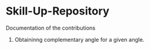 # Skill-Up-Repository
Documentation of the contributions 
1. Obtaininng complementary angle for a given angle.
